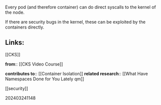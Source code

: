 Every pod (and therefore container) can do direct syscalls to the kernel of the node.

If there are security bugs in the kernel, these can be exploited by the containers directly.

## Links:

[[CKS]]

**from**:: [[CKS Video Course]]

**contributes to**:: [[Container Isolation]]
**related research**:: [[What Have Namespaces Done for You Lately qm]]

[[security]]

202403241148